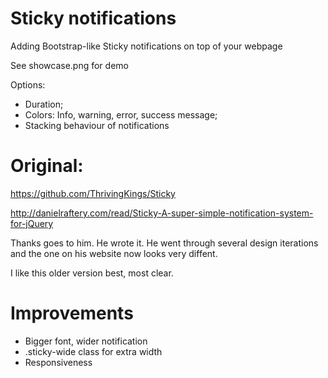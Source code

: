 # Sticky notifications
Adding Bootstrap-like Sticky notifications on top of your webpage

See showcase.png for demo

Options: 
* Duration;
* Colors: Info, warning, error, success message;
* Stacking behaviour of notifications

# Original: 

https://github.com/ThrivingKings/Sticky

http://danielraftery.com/read/Sticky-A-super-simple-notification-system-for-jQuery

Thanks goes to him. He wrote it. He went through several design iterations and the one on his website now looks very diffent.

I like this older version best, most clear.

# Improvements

* Bigger font, wider notification
* .sticky-wide class for extra width
* Responsiveness

